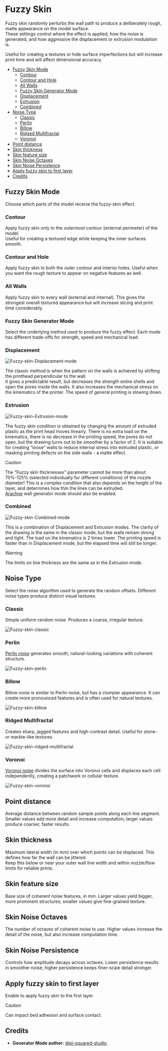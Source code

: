 # Fuzzy Skin

Fuzzy skin randomly perturbs the wall path to produce a deliberately rough, matte appearance on the model surface.  
These settings control where the effect is applied, how the noise is generated, and how aggressive the displacement or extrusion modulation is.

Useful for creating a textures or hide surface imperfections but will increase print time and will affect dimensional accuracy.

- [Fuzzy Skin Mode](#fuzzy-skin-mode)
  - [Contour](#contour)
  - [Contour and Hole](#contour-and-hole)
  - [All Walls](#all-walls)
  - [Fuzzy Skin Generator Mode](#fuzzy-skin-generator-mode)
  - [Displacement](#displacement)
  - [Extrusion](#extrusion)
  - [Combined](#combined)
- [Noise Type](#noise-type)
  - [Classic](#classic)
  - [Perlin](#perlin)
  - [Billow](#billow)
  - [Ridged Multifractal](#ridged-multifractal)
  - [Voronoi](#voronoi)
- [Point distance](#point-distance)
- [Skin thickness](#skin-thickness)
- [Skin feature size](#skin-feature-size)
- [Skin Noise Octaves](#skin-noise-octaves)
- [Skin Noise Persistence](#skin-noise-persistence)
- [Apply fuzzy skin to first layer](#apply-fuzzy-skin-to-first-layer)
- [Credits](#credits)

## Fuzzy Skin Mode

Choose which parts of the model receive the fuzzy-skin effect.

### Contour

Apply fuzzy skin only to the outermost contour (external perimeter) of the model.  
Useful for creating a textured edge while keeping the inner surfaces smooth.

### Contour and Hole

Apply fuzzy skin to both the outer contour and interior holes. Useful when you want the rough texture to appear on negative features as well.

### All Walls

Apply fuzzy skin to every wall (external and internal). This gives the strongest overall textured appearance but will increase slicing and print time considerably.

### Fuzzy Skin Generator Mode

Select the underlying method used to produce the fuzzy effect. Each mode has different trade-offs for strength, speed and mechanical load.

### Displacement

![Fuzzy-skin-Displacement-mode](https://github.com/SoftFever/OrcaSlicer/blob/main/doc/images/Fuzzy-skin/Fuzzy-skin-Displacement-mode.png?raw=true)

The classic method is when the pattern on the walls is achieved by shifting the printhead perpendicular to the wall.  
It gives a predictable result, but decreases the strength entire shells and open the pores inside the walls. It also increases the mechanical stress on the kinematics of the printer. The speed of general printing is slowing down.

### Extrusion

![Fuzzy-skin-Extrusion-mode](https://github.com/SoftFever/OrcaSlicer/blob/main/doc/images/Fuzzy-skin/Fuzzy-skin-Extrusion-mode.png?raw=true)

The fuzzy skin condition is obtained by changing the amount of extruded plastic as the print head moves linearly. There is no extra load on the kinematics, there is no decrease in the printing speed, the pores do not open, but the drawing turns out to be smoother by a factor of 2. It is suitable for creating "loose" walls to reduce internal stress into extruded plastic, or masking printing defects on the side walls - a matte effect.

> [!CAUTION]
> The "Fuzzy skin thicknesses" parameter cannot be more than about 70%-125% (selected individually for different conditions) of the nozzle diameter! This is a complex condition that also depends on the height of the layer, and determines how thin the lines can be extruded.  
> [Arachne](quality_settings_wall_generator#arachne) wall generator mode should also be enabled.

### Combined

![Fuzzy-skin-Combined-mode](https://github.com/SoftFever/OrcaSlicer/blob/main/doc/images/Fuzzy-skin/Fuzzy-skin-Combined-mode.png?raw=true)

This is a combination of Displacement and Extrusion modes. The clarity of the drawing is the same in the classic mode, but the walls remain strong and tight. The load on the kinematics is 2 times lower. The printing speed is faster than in Displacement mode, but the elapsed time will still be longer.

> [!WARNING]
> The limits on line thickness are the same as in the Extrusion mode.

## Noise Type

Select the noise algorithm used to generate the random offsets. Different noise types produce distinct visual textures.

### Classic

Simple uniform random noise. Produces a coarse, irregular texture.

![Fuzzy-skin-classic](https://github.com/SoftFever/OrcaSlicer/blob/main/doc/images/Fuzzy-skin/Fuzzy-skin-classic.png?raw=true)

### Perlin

[Perlin noise](https://en.wikipedia.org/wiki/Perlin_noise) generates smooth, natural-looking variations with coherent structure.

![Fuzzy-skin-perlin](https://github.com/SoftFever/OrcaSlicer/blob/main/doc/images/Fuzzy-skin/Fuzzy-skin-perlin.png?raw=true)

### Billow

Billow noise is similar to Perlin noise, but has a clumpier appearance. It can create more pronounced features and is often used for natural textures.

![Fuzzy-skin-billow](https://github.com/SoftFever/OrcaSlicer/blob/main/doc/images/Fuzzy-skin/Fuzzy-skin-billow.png?raw=true)

### Ridged Multifractal

Creates sharp, jagged features and high-contrast detail. Useful for stone- or marble-like textures.

![Fuzzy-skin-ridged-multifractal](https://github.com/SoftFever/OrcaSlicer/blob/main/doc/images/Fuzzy-skin/Fuzzy-skin-ridged-multifractal.png?raw=true)

### Voronoi

[Voronoi noise](https://en.wikipedia.org/wiki/Worley_noise) divides the surface into Voronoi cells and displaces each cell independently, creating a patchwork or cellular texture.

![Fuzzy-skin-voronoi](https://github.com/SoftFever/OrcaSlicer/blob/main/doc/images/Fuzzy-skin/Fuzzy-skin-voronoi.png?raw=true)

## Point distance

Average distance between random sample points along each line segment.  
Smaller values add more detail and increase computation; larger values produce coarser, faster results.

## Skin thickness

Maximum lateral width (in mm) over which points can be displaced. This defines how far the wall can be jittered.  
Keep this below or near your outer wall line width and within nozzle/flow limits for reliable prints.

## Skin feature size

Base size of coherent noise features, in mm. Larger values yield bigger, more prominent structures; smaller values give fine-grained texture.

## Skin Noise Octaves

The number of octaves of coherent noise to use. Higher values increase the detail of the noise, but also increase computation time.

## Skin Noise Persistence

Controls how amplitude decays across octaves. Lower persistence results in smoother noise; higher persistence keeps finer-scale detail stronger.

## Apply fuzzy skin to first layer

Enable to apply fuzzy skin to the first layer.

> [!CAUTION]
> Can impact bed adhesion and surface contact.

## Credits

- **Generator Mode author:** [@pi-squared-studio](https://github.com/pi-squared-studio).
